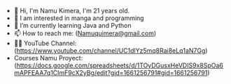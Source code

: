 - 👋 Hi, I'm Namu Kimera, I'm 21 years old.
- 👀 I am interested in manga and programming
- 🌱 I’m currently learning Java and Python
- 📫 How to reach me: (Namuquimera@gmail.com)
- 🧑‍🏫 YouTube Channel: (https://www.youtube.com/channel/UC1dlYz5mq8Rai8eLq1aN7Gg)
- Courses Namu Proyect: (https://docs.google.com/spreadsheets/d/1TOyDGusxHeVDIS9x8SpOa6mAPFEAA7q1CImF9cX2yBg/edit?gid=1661256791#gid=1661256791)

<!---
NamuQuimera/NamuQuimera is a ✨ special ✨ repository because its `README.md` (this file) appears on your GitHub profile.
You can click the Preview link to take a look at your changes.
--->
